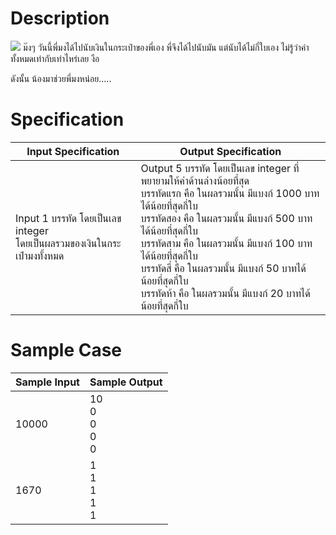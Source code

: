 # Description
![](https://www.dropbox.com/s/ukqmvgc8yqm1g43/1.jpg?raw=1)
ม๊งๆ วันนี้พี่มงได้ไปนับเงินในกระเป๋าของพี่เอง พี่จึงได้ไปนับมัน แต่นับได้ไม่กี่ใบเอง ไม่รู้ว่าค่าทั้งหมดเท่ากับเท่าไหร่เลย งือ

ดังนั้น น้องมาช่วยพี่มงหน่อย.....

# Specification
| Input Specification | Output Specification |
| - | - |
| Input 1 บรรทัด โดยเป็นเลข integer <br> โดยเป็นผลรวมของเงินในกระเป๋ามงทั้งหมด  | Output 5 บรรทัด โดยเป็นเลข integer ที่พยายามให้ค่าด้านล่างน้อยที่สุด <br> บรรทัดแรก คือ ในผลรวมนั้น มีแบงก์ 1000 บาทได้น้อยที่สุดกี่ใบ <br> บรรทัดสอง คือ ในผลรวมนั้น มีแบงก์ 500 บาทได้น้อยที่สุดกี่ใบ <br> บรรทัดสาม คือ ในผลรวมนั้น มีแบงก์ 100 บาทได้น้อยที่สุดกี่ใบ <br> บรรทัดสี่ คือ ในผลรวมนั้น มีแบงก์ 50 บาทได้น้อยที่สุดกี่ใบ <br> บรรทัดห้า คือ ในผลรวมนั้น มีแบงก์ 20 บาทได้น้อยที่สุดกี่ใบ |


# Sample Case
| Sample Input | Sample Output |
| - | - |
| 10000 | 10 <br> 0 <br> 0 <br> 0 <br> 0 |
| 1670 | 1 <br> 1 <br> 1 <br> 1 <br> 1 |